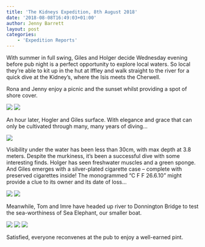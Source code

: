 ```yaml
---
title: 'The Kidneys Expedition, 8th August 2018'
date: '2018-08-08T16:49:03+01:00'
author: Jenny Barrett
layout: post
categories:
    - 'Expedition Reports'
---
```


With summer in full swing, Giles and Holger decide Wednesday evening before pub night is a perfect opportunity to explore local waters. So local they’re able to kit up in the hut at Iffley and walk straight to the river for a quick dive at the Kidney’s, where the Isis meets the Cherwell.

Rona and Jenny enjoy a picnic and the sunset whilst providing a spot of shore cover.

![](/assets/images/RONA.png)
![](/assets/images/ISIS-SUNSET.png)

An hour later, Hogler and Giles surface. With elegance and grace that can only be cultivated through many, many years of diving…

![](/assets/images/GILES-OUT-WATER.png)

Visibility under the water has been less than 30cm, with max depth at 3.8 meters. Despite the murkiness, it’s been a successful dive with some interesting finds. Holger has seen freshwater muscles and a green sponge. And Giles emerges with a silver-plated cigarette case – complete with preserved cigarettes inside! The monogrammed “C F F 26.6.10” might provide a clue to its owner and its date of loss…

![](/assets/images/GILES-FIND-2.png)
![](/assets/images/GILES-FIND-1.png)

Meanwhile, Tom and Imre have headed up river to Donnington Bridge to test the sea-worthiness of Sea Elephant, our smaller boat.

![](/assets/images/SE-TEST-1.png)
![](/assets/images/SE-TEST-2.png)
![](/assets/images/SE-TEST-3.png)

Satisfied, everyone reconvenes at the pub to enjoy a well-earned pint.
